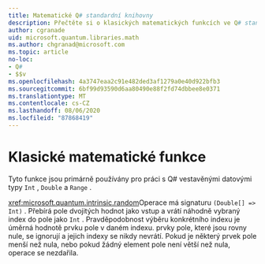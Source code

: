 ```yaml
---
title: Matematické Q# standardní knihovny
description: Přečtěte si o klasických matematických funkcích ve Q# standardních knihovnách, které se používají s vestavěnými datovými typy.
author: cgranade
uid: microsoft.quantum.libraries.math
ms.author: chgranad@microsoft.com
ms.topic: article
no-loc:
- Q#
- $$v
ms.openlocfilehash: 4a3747eaa2c91e482ded3af1279a0e40d922bfb3
ms.sourcegitcommit: 6bf99d93590d6aa80490e88f2fd74dbbee8e0371
ms.translationtype: MT
ms.contentlocale: cs-CZ
ms.lasthandoff: 08/06/2020
ms.locfileid: "87868419"
---
```

# <a name="classical-mathematical-functions"></a>Klasické matematické funkce #

Tyto funkce jsou primárně používány pro práci s Q# vestavěnými datovými typy `Int` , `Double` a `Range` .

<xref:microsoft.quantum.intrinsic.random>Operace má signaturu `(Double[] => Int)` .
Přebírá pole dvojitých hodnot jako vstup a vrátí náhodně vybraný index do pole jako `Int` .
Pravděpodobnost výběru konkrétního indexu je úměrná hodnotě prvku pole v daném indexu. prvky pole, které jsou rovny nule, se ignorují a jejich indexy se nikdy nevrátí.
Pokud je některý prvek pole menší než nula, nebo pokud žádný element pole není větší než nula, operace se nezdařila.
